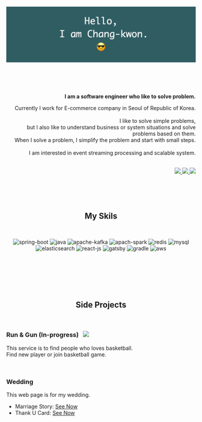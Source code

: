 ![banner](./banner.png)

<div align=right>
  <br/>
  <br/>  
  <br/>
  
  **I am a software engineer who like to solve problem.**<br/>
  
  Currently I work for E-commerce company in Seoul of Republic of Korea.<br/>
  <br/>
  I like to solve simple problems,<br/>
  but I also like to understand business or system situations and solve problems based on them.<br/>
  When I solve a problem, I simplify the problem and start with small steps.<br/>
  <br/>
  I am interested in event streaming processing and scalable system.<br/>
  <br/>
  
  <a href="https://about.spearkkk.dev/en/" target="_blank">
    <img src="https://img.shields.io/badge/website-205C61.svg?&style=for-the-badge&logo=About.me&logoColor=ffffff&labelColor=205C61&logoWidth=20"/>
  </a>
  <a href="https://www.linkedin.com/in/changkwon-jeong-754376135/" target="_blank">
    <img src="https://img.shields.io/badge/LinkedIn-3A5C61.svg?&style=for-the-badge&logo=linkedin&logoColor=ffffff&labelColor=3A5C61&logoWidth=20"/>
  </a>
  <a href="https://github.com/spearkkk/about-me/blob/7e1b9159af9aa7ac75d6e3e095b3c0f52929a6e3/static/resume.pdf" target="_blank">
    <img src="https://img.shields.io/badge/resume-3A5C61.svg?&style=for-the-badge&logo=ReadtheDocs&logoColor=ffffff&labelColor=3A5C61&logoWidth=20"/>
  </a>
  
  <br/>
  <br/>
  <br/>
</div>

<div align=center>
  <br/>
  <br/>
  
  ## My Skils

  <br/>
  
![spring-boot](https://img.shields.io/badge/Spring_Boot-F2F4F9?style=for-the-badge&logo=spring-boot)
![java](https://img.shields.io/badge/Java-ED8B00?style=for-the-badge&logo=java&logoColor=white)
![apache-kafka](https://img.shields.io/badge/Apache_Kafka-231F20?style=for-the-badge&logo=apache-kafka&logoColor=white)
![apach-spark](https://img.shields.io/badge/Apache_Spark-FFFFFF?style=for-the-badge&logo=apachespark&logoColor=#E35A16)
![redis](https://img.shields.io/badge/redis-CC0000.svg?&style=for-the-badge&logo=redis&logoColor=white)
![mysql](https://img.shields.io/badge/MySQL-005C84?style=for-the-badge&logo=mysql&logoColor=white)
![elasticsearch](https://img.shields.io/badge/Elastic_Search-005571?style=for-the-badge&logo=elasticsearch&logoColor=white)
![react-js](https://img.shields.io/badge/React-20232A?style=for-the-badge&logo=react&logoColor=61DAFB)
![gatsby](https://img.shields.io/badge/Gatsby-663399?style=for-the-badge&logo=gatsby&logoColor=white)
![gradle](https://img.shields.io/badge/gradle-02303A?style=for-the-badge&logo=gradle&logoColor=white)
![aws](https://img.shields.io/badge/Amazon_AWS-FF9900?style=for-the-badge&logo=amazonaws&logoColor=white)

  <br/>
  <br/>
  <br/>
</div>

<div align=center>
  <br/>
  <br/>
  
  ## Side Projects
  
  <br/>
</div>
  
<div>
  <img align="right" width="300" src="https://github-readme-stats.vercel.app/api?username=spearkkk&count_private=true&show_icons=true&theme=gruvbox&custom_title=Github%20Activity&hide_rank=true&line_height=25&show_owner=false"/>

  ### Run & Gun (In-progress)
  This service is to find people who loves basketball.  
  Find new player or join basketball game.  

  <br/>

  ### Wedding
  This web page is for my wedding.

  - Marriage Story: [See Now](https://wedding.spearkkk.dev/)
  - Thank U Card: [See Now](https://after-wedding.spearkkk.dev/)
  
</div>  